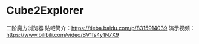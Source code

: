 # Cube2Explorer
二阶魔方浏览器
贴吧简介：https://tieba.baidu.com/p/8315914039
演示视频：https://www.bilibili.com/video/BV1fs4y1N7X9